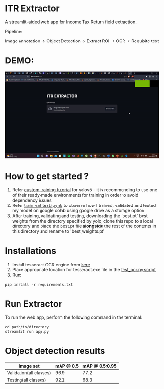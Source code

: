 # ITR Extractor
A streamlit-aided web app for Income Tax Return field extraction. 

Pipeline:

Image annotation -> Object Detection -> Extract ROI -> OCR -> Requisite text


# DEMO:

![](./demo.gif)

# How to get started ?

1. Refer [custom training tutorial](https://github.com/ultralytics/yolov5/wiki/Train-Custom-Data) for yolov5 - it is recommending to use one of their ready-made environments for training in order to avoid dependency issues 
2. Refer [train_val_test.ipynb](https://github.com/abhimanyu911/itr_extraction_assignment/blob/master/train_val_test.ipynb) to observe how I trained, validated and tested my model on google colab using google drive as a storage option
3. After training, validating and testing, downloading the 'best.pt' best weights from the directory specified by yolo, clone this repo to a local directory and place the best.pt file **alongside** the rest of the contents in this directory and rename to 'best_weights.pt'

# Installations
1. Install tesseract OCR engine from [here](https://github.com/UB-Mannheim/tesseract/wiki)
2. Place appropriate location for tesseract.exe file in the [test_ocr.py script](https://github.com/abhimanyu911/itr_extraction_assignment/blob/master/test_ocr.py)
3. Run:

```
pip install -r requirements.txt
```

# Run Extractor
To run the web app, perform the following command in the terminal:

```
cd path/to/directory
streamlit run app.py
```

# Object detection results

| Image set               | mAP @ 0.5     | mAP @ 0.5:0.95     |
| ----------------------- | ------------- | ------------------ |
| Validation(all classes) | 96.9          | 77.2               |
| Testing(all classes)    | 92.1          | 68.3               |

